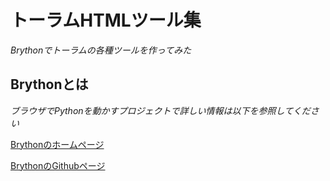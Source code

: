 # トーラムHTMLツール集
*Brythonでトーラムの各種ツールを作ってみた*

## Brythonとは
*ブラウザでPythonを動かすプロジェクトで詳しい情報は以下を参照してください*

[Brythonのホームページ](https://brython.info/)

[BrythonのGithubページ](https://github.com/brython-dev/brython)